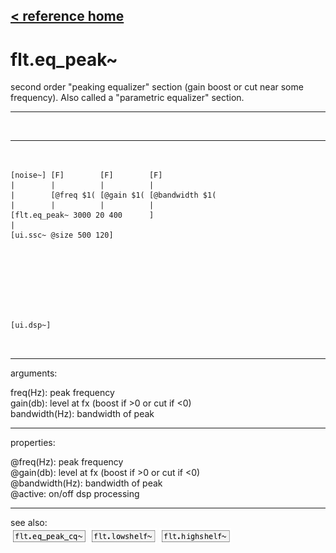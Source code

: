 [< reference home](ceammc_lib.html)
---

# flt.eq_peak~


second order &#34;peaking equalizer&#34; section (gain boost or cut near some
            frequency). Also called a &#34;parametric equalizer&#34; section.

---

<br>


---


```


[noise~] [F]        [F]        [F]
|        |          |          |
|        [@freq $1( [@gain $1( [@bandwidth $1(
|        |          |          |
[flt.eq_peak~ 3000 20 400      ]
|
[ui.ssc~ @size 500 120]








[ui.dsp~]

            
```

---
arguments:

freq(Hz): peak
            frequency<br>
gain(db): level
            at fx (boost if &gt;0 or cut if &lt;0)<br>
bandwidth(Hz): 
            bandwidth of peak<br>

---
properties:

@freq(Hz): peak frequency<br>
@gain(db): level at fx (boost if &gt;0 or cut if &lt;0)<br>
@bandwidth(Hz): bandwidth of peak<br>
@active: on/off dsp
            processing<br>

---
see also:<br>
[![flt.eq_peak_cq~](img/object_flt.eq_peak_cq~.png)](flt.eq_peak_cq~.html)
[![flt.lowshelf~](img/object_flt.lowshelf~.png)](flt.lowshelf~.html)
[![flt.highshelf~](img/object_flt.highshelf~.png)](flt.highshelf~.html)
